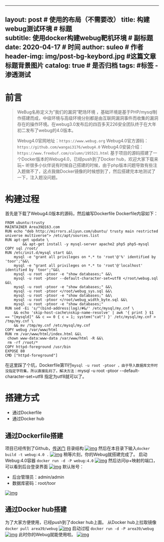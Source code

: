  ---
 layout:     post                    # 使用的布局（不需要改）
 title:      构建webug测试环境       # 标题  
 subtitle:   使用docker构建webug靶机环境               # 副标题
 date:       2020-04-17              # 时间
 author:     suleo                   # 作者
 header-img: img/post-bg-keybord.jpg    #这篇文章标题背景图片
 catalog: true                       # 是否归档
 tags:                               #标签
     - 渗透测试
 ---

# 前言

>  WeBug名称定义为”我们的漏洞”靶场环境 ，基础环境是基于PHP/mysql制作搭建而成，中级环境与高级环境分别都是由互联网漏洞事件而收集的漏洞存在的操作环境。在webug3.0发布后的四百多天226安全团队终于在大年初二发布了webug的4.0版本。
>
> Webug4.0官网地址：`https://www.webug.org`
> Webug4.0官方源码：`https://github.com/wangai3176/webug4.0`
> Webug4.0安装介绍：`https://www.freebuf.com/column/195521.html`
> 基于项目的源码搭建了一个Docker版本的Webug4.0，已经push到了Docker hub，欢迎大家下载来玩~
> 听很多小伙伴说有时候自己搭建的时候，由于php版本问题导致有些注入题做不了，这点我做Docker镜像的时候想到了，然后搭建完本地测试了一下，注入题没问题。

# 构建过程

首先是下载了Webug4.0版本的源码，然后编写Dockerfile
Dockerfile内容如下：

```
FROM ubuntu:trusty
MAINTAINER Area39@163.com
RUN echo "deb http://mirrors.aliyun.com/ubuntu/ trusty main restricted universe multiverse"> /etc/apt/sources.list
RUN apt-get update \
        && apt-get install -y mysql-server apache2 php5 php5-mysql
COPY sql /root/
RUN /etc/init.d/mysql start &&\
    mysql -e "grant all privileges on *.* to 'root'@'%' identified by 'toor';"&&\
    mysql -e "grant all privileges on *.* to 'root'@'localhost' identified by 'toor';"&&\
    mysql -u root -ptoor -e "show databases;" &&\
    mysql -u root -ptoor --default-character-set=utf8 </root/webug.sql &&\
    mysql -u root -ptoor -e "show databases;" &&\
    mysql -u root -ptoor </root/webug_sys.sql &&\
    mysql -u root -ptoor -e "show databases;" &&\
    mysql -u root -ptoor </root/webug_width_byte.sql &&\
    mysql -u root -ptoor -e "show databases;"
RUN sed -Ei 's/^(bind-address|log)/#&/' /etc/mysql/my.cnf \
	&& echo 'skip-host-cache\nskip-name-resolve' | awk '{ print } $1 == "[mysqld]" && c == 0 { c = 1; system("cat") }' /etc/mysql/my.cnf > /tmp/my.cnf \
	&& mv /tmp/my.cnf /etc/mysql/my.cnf
COPY webug /var/www/html
RUN rm /var/www/html/index.html &&\
 chown www-data:www-data /var/www/html -R &&\
 rm -rf /root/*
COPY httpd-foreground /usr/bin
EXPOSE 80
CMD ["httpd-foreground"]
```

在这里踩了个坑，Dockerfile第11行`mysql -u root -ptoor ，由于导入数据库文件时没指定字符集，所以直接乱码了。解决方法：`mysql -u root -ptoor --default-character-set=utf8 指定为utf8就可以了。

# 搭建方式

- 通过Dockerfile
- 通过Docker hub

## 通过Dockerfile搭建

项目已经传到了Github，[传送门](https://github.com/Area39/Webug4.0-Docker)
目录结构
[![img](https://tva4.sinaimg.cn/large/007DFXDhgy1g5nckxhmv5j30uk04uq38.jpg)](https://tva4.sinaimg.cn/large/007DFXDhgy1g5nckxhmv5j30uk04uq38.jpg)
然后在本目录下输入`docker build -t webug:4.0 .`
[![img](https://tva4.sinaimg.cn/large/007DFXDhgy1g5ncmy9y7fj316d0er401.jpg)](https://tva4.sinaimg.cn/large/007DFXDhgy1g5ncmy9y7fj316d0er401.jpg)
稍等片刻，你的Webug就搭建完成了。
启动Webug:4.0容器
`docker run -d -P webug:4.0`
[![img](https://tva3.sinaimg.cn/large/007DFXDhly1g5ncr0avthj314s06274n.jpg)](https://tva3.sinaimg.cn/large/007DFXDhly1g5ncr0avthj314s06274n.jpg)
然后访问ip+映射的端口，可以看到后台登录界面
[![img](https://tva3.sinaimg.cn/large/007DFXDhgy1g5ncp6v58fj31650kqgmd.jpg)](https://tva3.sinaimg.cn/large/007DFXDhgy1g5ncp6v58fj31650kqgmd.jpg)
默认账号：

- 后台管理员：admin/admin
- 数据库密码：root/toor

[![img](https://tva3.sinaimg.cn/large/007DFXDhgy1g5nctcdvatj31hc0sc77j.jpg)](https://tva3.sinaimg.cn/large/007DFXDhgy1g5nctcdvatj31hc0sc77j.jpg)

## 通过Docker hub搭建

为了大家方便使用，已经push到了docker hub上面。
从Docker hub上拉取镜像
`docker pull area39/webug`
[![img](https://tva2.sinaimg.cn/large/007DFXDhgy1g5nd0z95hyj30yf0bzdgu.jpg)](https://tva2.sinaimg.cn/large/007DFXDhgy1g5nd0z95hyj30yf0bzdgu.jpg)
启动过程
`docker run -d -P area39/webug`
[![img](https://tva3.sinaimg.cn/large/007DFXDhly1g5oprxekjnj314w052dg7.jpg)](https://tva3.sinaimg.cn/large/007DFXDhly1g5oprxekjnj314w052dg7.jpg)
此时你的Webug就能使用啦。
[![img](https://tva4.sinaimg.cn/large/007DFXDhgy1g5nd8tcujij31460ne0ti.jpg)](https://tva4.sinaimg.cn/large/007DFXDhgy1g5nd8tcujij31460ne0ti.jpg)
